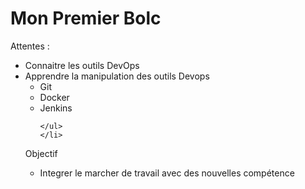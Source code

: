 # Mon Premier Bolc 

<p>Attentes : </p>
<ul>
    <li> Connaitre les outils DevOps </li>
    <li> Apprendre la manipulation des outils Devops
        <ul>
	    <li>Git</li>
	    <li>Docker</li>
	    <li>Jenkins</li>
	    
	</ul>    
    </li>
</ul>

<p> Objectif </p>
<ul>
    <li> Integrer le marcher de travail avec des nouvelles compétence</li>
</ul>
